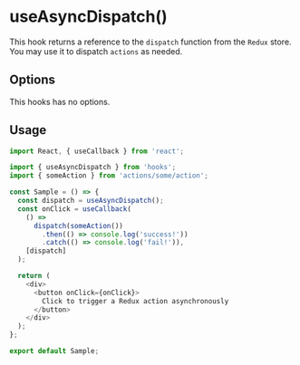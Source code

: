 # useAsyncDispatch()

This hook returns a reference to the `dispatch` function from the `Redux` store. You may use it to dispatch `actions` as needed.

## Options

This hooks has no options.

## Usage

```javascript
import React, { useCallback } from 'react';

import { useAsyncDispatch } from 'hooks';
import { someAction } from 'actions/some/action';

const Sample = () => {
  const dispatch = useAsyncDispatch();
  const onClick = useCallback(
    () =>
      dispatch(someAction())
        .then(() => console.log('success!'))
        .catch(() => console.log('fail!')),
    [dispatch]
  );

  return (
    <div>
      <button onClick={onClick}>
        Click to trigger a Redux action asynchronously
      </button>
    </div>
  );
};

export default Sample;
```
